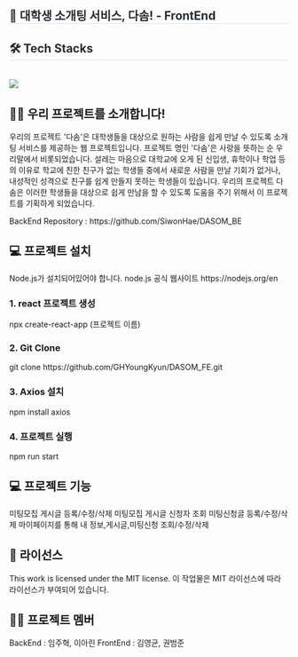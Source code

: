 <div style="text-align: left;"> 
    <h2 style="border-bottom: 1px solid #d8dee4; color: #282d33;">  🤝 대학생 소개팅 서비스, 다솜! - FrontEnd </h2>  
    <div style="font-weight: 700; font-size: 15px; text-align: left; color: #282d33;">  </div> 
    </div>
    <div style="text-align: left;">
    <h2 style="border-bottom: 1px solid #d8dee4; color: #282d33;"> 🛠️ Tech Stacks </h2> <br> 
    <div style="margin: ; text-align: left;" "text-align: left;"> <img src="https://img.shields.io/badge/React-61DAFB?style=for-the-badge&logo=React&logoColor=white">
          </div>
    </div>

<h2>🙋‍♂️ 우리 프로젝트를 소개합니다! </h2>
<p> 우리의 프로젝트 '다솜'은 대학생들을 대상으로 원하는 사람을 쉽게 만날 수 있도록 소개팅 서비스를 제공하는 웹 프로젝트입니다. 프로젝트 명인 '다솜'은 사랑을 뜻하는 순 우리말에서 비롯되었습니다.
 설레는 마음으로 대학교에 오게 된 신입생, 휴학이나 학업 등의 이유로 학교에 친한 친구가 없는 학생들 중에서 새로운 사람을 만날 기회가 없거나, 내성적인 성격으로 친구를 쉽게 만들지 못하는 학생들이 있습니다. 우리의 프로젝트 다솜은 이러한 학생들을 대상으로 쉽게 만남을 할 수 있도록 도움을 주기 위해서 이 프로젝트를 기획하게 되었습니다. </p>

<p>BackEnd Repository : https://github.com/SiwonHae/DASOM_BE </p>

<h2>💻 프로젝트 설치</h2>
Node.js가 설치되어있어야 합니다.
node.js 공식 웹사이트 https://nodejs.org/en

<h3>1. react 프로젝트 생성</h3>
npx create-react-app (프로젝트 이름)

<h3>2. Git Clone </h3>
git clone https://github.com/GHYoungKyun/DASOM_FE.git

<h3>3. Axios 설치</h3>
npm install axios

<h3>4. 프로젝트 실행</h3>
npm run start

<h2>💻 프로젝트 기능</h2>
미팅모집 게시글 등록/수정/삭제
미팅모집 게시글 신청자 조회
미팅신청글 등록/수정/삭제
마이페이지를 통해 내 정보,게시글,미팅신청 조회/수정/삭제

<h2>🪪 라이선스</h2>
 This work is licensed under the MIT license.
 이 작업물은 MIT 라이선스에 따라 라이선스가 부여되어 있습니다.

<h2>🧑‍💻 프로젝트 멤버</h2>
BackEnd : 임주혁, 이아린
FrontEnd : 김영균, 권범준
</div>
